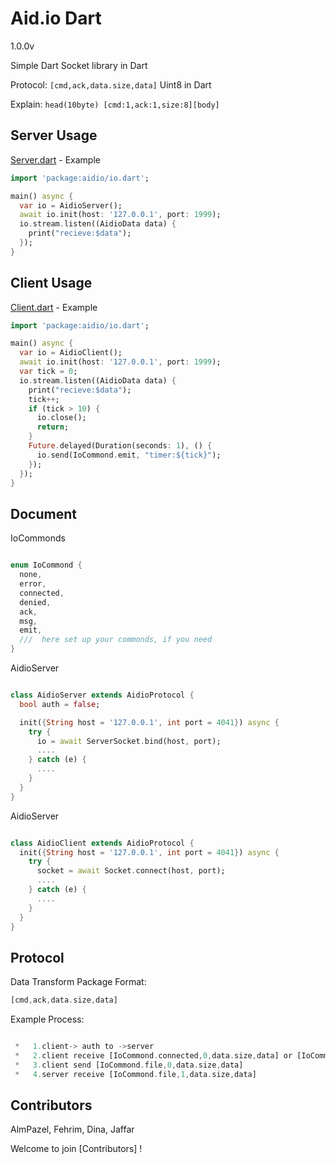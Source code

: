 # Aid.io Dart 

1.0.0v

Simple Dart Socket library in Dart

Protocol: ``[cmd,ack,data.size,data]`` Uint8 in Dart

Explain: ``head(10byte) [cmd:1,ack:1,size:8][body] `` 




## Server Usage  

[Server.dart](./test/ser.dart) - Example

```dart
import 'package:aidio/io.dart';

main() async {
  var io = AidioServer();
  await io.init(host: '127.0.0.1', port: 1999);
  io.stream.listen((AidioData data) {
    print("recieve:$data");
  });
}

```


## Client Usage 

[Client.dart](./test/cli.dart) - Example

```dart
import 'package:aidio/io.dart';

main() async {
  var io = AidioClient();
  await io.init(host: '127.0.0.1', port: 1999);
  var tick = 0;
  io.stream.listen((AidioData data) {
    print("recieve:$data");
    tick++;
    if (tick > 10) {
      io.close();
      return;
    }
    Future.delayed(Duration(seconds: 1), () {
      io.send(IoCommond.emit, "timer:${tick}");
    });
  });
}

```


## Document 

IoCommonds

```dart

enum IoCommond {
  none,
  error,
  connected,
  denied,
  ack,
  msg,
  emit,
  ///  here set up your commonds, if you need
}

```



AidioServer


```dart

class AidioServer extends AidioProtocol {
  bool auth = false;

  init({String host = '127.0.0.1', int port = 4041}) async {
    try {
      io = await ServerSocket.bind(host, port);
      ....
    } catch (e) {
      ....  
    }
  }
}

```



AidioServer


```dart

class AidioClient extends AidioProtocol {
  init({String host = '127.0.0.1', int port = 4041}) async {
    try {
      socket = await Socket.connect(host, port);
      ....
    } catch (e) {
      ....
    }
  }
}

```

## Protocol 

Data Transform Package Format:

```dart
[cmd,ack,data.size,data]
```

Example Process:

```dart

 *   1.client-> auth to ->server
 *   2.client receive [IoCommond.connected,0,data.size,data] or [IoCommond.denied,0,data.size,data]
 *   3.client send [IoCommond.file,0,data.size,data]
 *   4.server receive [IoCommond.file,1,data.size,data]

```


## Contributors

AlmPazel, Fehrim, Dina, Jaffar

Welcome to join [Contributors] !


